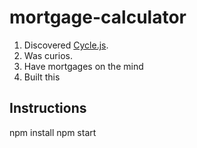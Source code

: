 # mortgage-calculator

1. Discovered [Cycle.js](http://cycle.js.org/).
1. Was curios. 
1. Have mortgages on the mind
1. Built this

## Instructions
  
  npm install
  npm start
